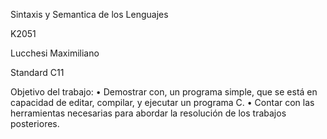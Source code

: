 Sintaxis y Semantica de los Lenguajes

K2051

Lucchesi Maximiliano

Standard C11

Objetivo del trabajo:
• Demostrar con, un programa simple, que se está en capacidad de editar,
compilar, y ejecutar un programa C.
• Contar con las herramientas necesarias para abordar la resolución de los
trabajos posteriores.
